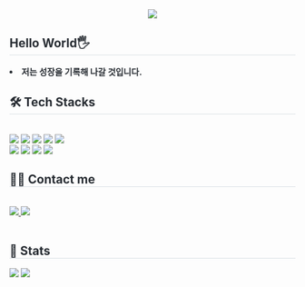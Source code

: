 <div align= "center">
    <img src="https://capsule-render.vercel.app/api?type=waving&color=5c6575&height=180&text=Hello%20I'm%20ychanwoo&animation=fadeIn&fontColor=dfdddd&fontSize=60" />
    </div>
    <div style="text-align: left;"> 
    <h2 style="border-bottom: 1px solid #d8dee4; color: #282d33;"> Hello World🖐️ </h2>  
    <div style="font-weight: 700; font-size: 15px; text-align: left; color: #282d33;"> <li> 저는 성장을 기록해 나갈 것입니다. </div> 
    </div>
    <div style="text-align: left;">
    <h2 style="border-bottom: 1px solid #d8dee4; color: #282d33;"> 🛠️ Tech Stacks </h2> <br> 
    <div style="margin: ; text-align: left;" "text-align: left;"> <img src="https://img.shields.io/badge/Git-F05032?style=for-the-badge&logo=Git&logoColor=white">
          <img src="https://img.shields.io/badge/HTML5-E34F26?style=for-the-badge&logo=HTML5&logoColor=white">
          <img src="https://img.shields.io/badge/Github-181717?style=for-the-badge&logo=Github&logoColor=white">
          <img src="https://img.shields.io/badge/Javascript-F7DF1E?style=for-the-badge&logo=Javascript&logoColor=white">
          <img src="https://img.shields.io/badge/Node.js-339933?style=for-the-badge&logo=Node.js&logoColor=white">
          <br/><img src="https://img.shields.io/badge/Notion-000000?style=for-the-badge&logo=Notion&logoColor=white">
          <img src="https://img.shields.io/badge/Python-3776AB?style=for-the-badge&logo=Python&logoColor=white">
          <img src="https://img.shields.io/badge/React-61DAFB?style=for-the-badge&logo=React&logoColor=white">
          <img src="https://img.shields.io/badge/Tailwind CSS-06B6D4?style=for-the-badge&logo=Tailwind CSS&logoColor=white">
          </div>
    </div>
    <div style="text-align: left;">
    <h2 style="border-bottom: 1px solid #d8dee4; color: #282d33;"> 🧑‍💻 Contact me </h2> <br> 
    <div style="text-align: left;"> <a href=https://www.notion.so/79d49c2df3b2487ca1a99432cdaa6922> <img src="https://img.shields.io/badge/Notion-000000?style=for-the-badge&logo=Notion&logoColor=white&link=https://www.notion.so/79d49c2df3b2487ca1a99432cdaa6922"> </a>
         <a href=mailto:https://mail.google.com/mail/u/0/> <img src="https://img.shields.io/badge/Gmail-EA4335?style=for-the-badge&logo=Gmail&logoColor=white&link=mailto:https://mail.google.com/mail/u/0/"> </a>
          </div>  <br> 
    <div style="text-align: left;">  </div> 
    </div>
    <div style="text-align: left;"> 
    <h2 style="border-bottom: 1px solid #d8dee4; color: #282d33;"> 🏅 Stats </h2> <div style="text-align: left;"> <img src="https://github-readme-stats.vercel.app/api?username=ychanwoo&bg_color=180,00000000,00000000&title_color=a6a6a6&text_color=a6a6a6"
         /> <img src="https://github-readme-stats.vercel.app/api/top-langs/?username=ychanwoo&layout=compact&bg_color=180,00000000,00000000&title_color=a6a6a6&text_color=a6a6a6"
           /> </div> 
    </div>
    
